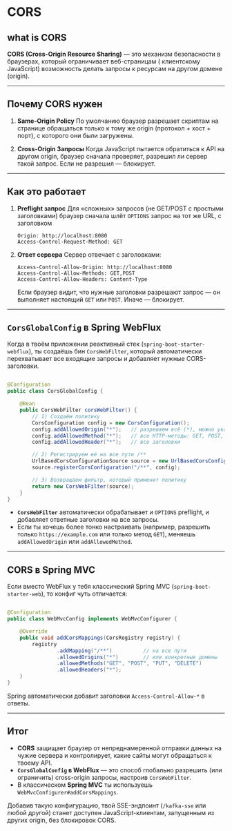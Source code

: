 # CORS

## what is CORS

**CORS (Cross-Origin Resource Sharing)** — это механизм безопасности в браузерах, который ограничивает веб-страницам (
клиентскому JavaScript) возможность делать запросы к ресурсам на другом домене (origin).

---

## Почему CORS нужен

1. **Same-Origin Policy**
   По умолчанию браузер разрешает скриптам на странице обращаться только к тому же origin (протокол + хост + порт), с
   которого они были загружены.

2. **Cross-Origin Запросы**
   Когда JavaScript пытается обратиться к API на другом origin, браузер сначала проверяет, разрешил ли сервер такой
   запрос. Если не разрешил — блокирует.

---

## Как это работает

1. **Preflight запрос**
   Для «сложных» запросов (не GET/POST с простыми заголовками) браузер сначала шлёт `OPTIONS` запрос на тот же URL, с
   заголовком

   ```
   Origin: http://localhost:8080
   Access-Control-Request-Method: GET
   ```
2. **Ответ сервера**
   Сервер отвечает с заголовками:

   ```
   Access-Control-Allow-Origin: http://localhost:8080
   Access-Control-Allow-Methods: GET,POST
   Access-Control-Allow-Headers: Content-Type
   ```

   Если браузер видит, что нужные заголовки разрешают запрос — он выполняет настоящий `GET` или `POST`. Иначе —
   блокирует.

---

## `CorsGlobalConfig` в Spring WebFlux

Когда в твоём приложении реактивный стек (`spring-boot-starter-webflux`), ты создаёшь бин `CorsWebFilter`, который
автоматически перехватывает все входящие запросы и добавляет нужные CORS-заголовки.

```java

@Configuration
public class CorsGlobalConfig {

    @Bean
    public CorsWebFilter corsWebFilter() {
        // 1) Создаём политику
        CorsConfiguration config = new CorsConfiguration();
        config.addAllowedOrigin("*");   // разрешаем всё (*), можно указать конкретный домен
        config.addAllowedMethod("*");   // все HTTP-методы: GET, POST, PUT, DELETE...
        config.addAllowedHeader("*");   // все заголовки

        // 2) Регистрируем её на все пути /**  
        UrlBasedCorsConfigurationSource source = new UrlBasedCorsConfigurationSource();
        source.registerCorsConfiguration("/**", config);

        // 3) Возвращаем фильтр, который применит политику
        return new CorsWebFilter(source);
    }
}
```

* **`CorsWebFilter`** автоматически обрабатывает и `OPTIONS` preflight, и добавляет ответные заголовки на все запросы.
* Если ты хочешь более тонко настраивать (например, разрешить только `https://example.com` или только метод `GET`),
  меняешь `addAllowedOrigin` или `addAllowedMethod`.

---

## CORS в Spring MVC

Если вместо WebFlux у тебя классический Spring MVC (`spring-boot-starter-web`), то конфиг чуть отличается:

```java

@Configuration
public class WebMvcConfig implements WebMvcConfigurer {

    @Override
    public void addCorsMappings(CorsRegistry registry) {
        registry
                .addMapping("/**")          // на все пути
                .allowedOrigins("*")        // или конкретные домены
                .allowedMethods("GET", "POST", "PUT", "DELETE")
                .allowedHeaders("*");
    }
}
```

Spring автоматически добавит заголовки `Access-Control-Allow-*` в ответы.

---

## Итог

* **CORS** защищает браузер от непреднамеренной отправки данных на чужие сервера и контролирует, какие сайты могут
  обращаться к твоему API.
* **`CorsGlobalConfig` в WebFlux** — это способ глобально разрешить (или ограничить) cross-origin запросы, настроив
  `CorsWebFilter`.
* В классическом **Spring MVC** ты используешь `WebMvcConfigurer#addCorsMappings`.

Добавив такую конфигурацию, твой SSE-эндпоинт (`/kafka-sse` или любой другой) станет доступен JavaScript-клиентам,
запущенным из других origin, без блокировок CORS.
